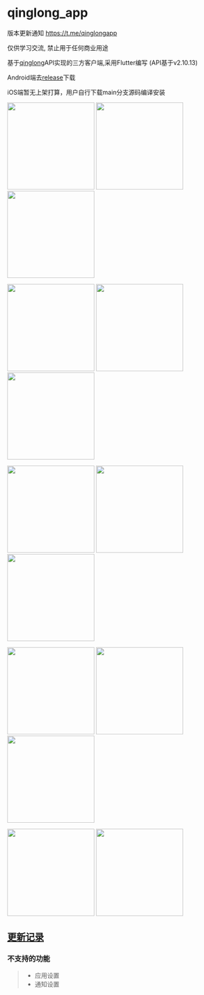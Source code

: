 # qinglong_app

版本更新通知 https://t.me/qinglongapp

仅供学习交流, 禁止用于任何商业用途

基于[qinglong](https://github.com/whyour/qinglong)API实现的三方客户端,采用Flutter编写 (API基于v2.10.13)

Android端去[release](https://github.com/qinglong-app/qinglong_app/releases)下载

iOS端暂无上架打算，用户自行下载main分支源码编译安装


<p float="left">
  <img src="./art/14.jpg" width="200" />
  <img src="./art/1.jpg" width="200" />
  <img src="./art/9.jpg" width="200" />
</p>
<p float="left">
  <img src="./art/10.jpg" width="200" />
  <img src="./art/11.jpg" width="200" /> 
  <img src="./art/12.jpg" width="200" />
</p>
<p float="left">
  <img src="./art/2.jpg" width="200" />
  <img src="./art/3.jpg" width="200" /> 
  <img src="./art/4.jpg" width="200" />
</p>

<p float="left">
  <img src="./art/5.jpg" width="200" />
  <img src="./art/6.jpg" width="200" /> 
  <img src="./art/7.jpg" width="200" />
</p>

<p float="left">
  <img src="./art/13.jpg" width="200" />
  <img src="./art/8.jpg" width="200" />
</p>

## [更新记录](./CHANGELOG.md)


### 不支持的功能
>* 应用设置
>* 通知设置
